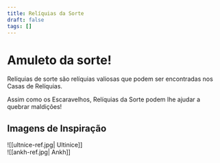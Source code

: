 ```yaml
---
title: Relíquias da Sorte
draft: false
tags: []
---
```

# Amuleto da sorte!

Relíquias de sorte são relíquias valiosas que podem ser encontradas nos Casas de Relíquias.  

Assim como os Escaravelhos, Relíquias da Sorte podem lhe ajudar a quebrar maldições!  

## Imagens de Inspiração
![[ultnice-ref.jpg| Ultinice]]  
![[ankh-ref.jpg| Ankh]]  


